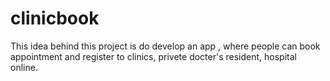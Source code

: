 # clinicbook

This idea behind this project is do develop an app , where people can book appointment and register to clinics, privete docter's resident, hospital online.
